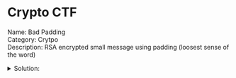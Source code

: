 # Crypto CTF
Name: Bad Padding <br />
Category: Crytpo <br />
Description: RSA encrypted small message using padding (loosest sense of the word) <br />
<details>
<summary>Solution:</summary> m is encrypted as: <br />
	(k(n-m))^3 mod n <br />
       =-(k^3)(m^3) mod n   (since by binomial theorem, only last term in above expansion is not a multiple of n) <br />
       =n-((k^3 mod n)(m^3 mod n) mod n)   (added n to ensure value positive) <br />
       =n-((k^3)(m^3) mod n)   (since k^3,m^3 < n) <br />
       =c   (encrypted message) <br />
	n-c = (k^3)(m^3) mod n. Try solving algebraically for m, e.g. ((n-c)^(1/3))/k, (((n-c)+n)^(1/3))/k, (((n-c)+2n)^(1/3))/k... <br />
<br />
Flag is: Intake24{6879760#}
</details>
